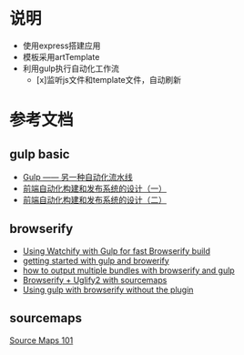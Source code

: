 # 说明
- 使用express搭建应用
- 模板采用artTemplate
- 利用gulp执行自动化工作流
	- [x]监听js文件和template文件，自动刷新

# 参考文档
## gulp basic
- [Gulp —— 另一种自动化流水线](http://zhuanlan.zhihu.com/TLA42/19691575)
- [前端自动化构建和发布系统的设计（一）](http://stylechen.com/static-build.html)
- [前端自动化构建和发布系统的设计（二）](http://stylechen.com/static-publish.html)
 
## browserify
- [Using Watchify with Gulp for fast Browserify build](https://truongtx.me/2014/08/06/using-watchify-with-gulp-for-fast-browserify-build/)
- [getting started with gulp and browerify](http://justinjohnson.org/javascript/getting-started-with-gulp-and-browserify/)
- [how to output multiple bundles with browserify and gulp](http://stackoverflow.com/questions/23835898/how-to-output-multiple-bundles-with-browserify-and-gulp)
- [Browserify + Uglify2 with sourcemaps](https://github.com/gulpjs/gulp/blob/master/docs/recipes/browserify-uglify-sourcemap.md)
- [Using gulp with browserify without the plugin](https://www.youtube.com/watch?v=OQk2MhdzIHo)

## sourcemaps
[Source Maps 101](http://code.tutsplus.com/tutorials/source-maps-101--net-29173)
